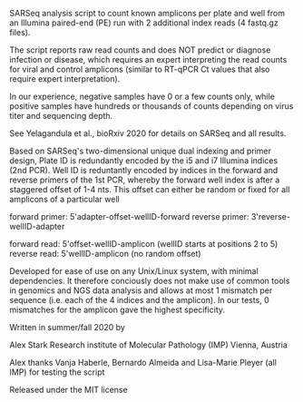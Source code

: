 SARSeq analysis script to count known amplicons per plate and well from an Illumina paired-end (PE) run with 2 additional index reads (4 fastq.gz files).

The script reports raw read counts and does NOT predict or diagnose infection or disease, which requires an expert interpreting the read counts for viral and control amplicons (similar to RT-qPCR Ct values that also require expert interpretation).

In our experience, negative samples have 0 or a few counts only, while positive samples have hundreds or thousands of counts depending on virus titer and sequencing depth.

See Yelagandula et al., bioRxiv 2020 for details on SARSeq and all results.

Based on SARSeq's two-dimensional unique dual indexing and primer design, Plate ID is redundantly encoded by the i5 and i7 Illumina indices (2nd PCR). Well ID is reduntantly encoded by indices in the forward and reverse primers of the 1st PCR, whereby the forward well index is after a staggered offset of 1-4 nts. This offset can either be random or fixed for all amplicons of a particular well

forward primer: 5'adapter-offset-wellID-forward
reverse primer: 3'reverse-wellID-adapter

forward read: 5'offset-wellID-amplicon (wellID starts at positions 2 to 5)
reverse read: 5'wellID-amplicon (no random offset)

Developed for ease of use on any Unix/Linux system, with minimal dependencies. It therefore conciously does not make use of common tools in genomics and NGS data analysis and allows at most 1 mismatch per sequence (i.e. each of the 4 indices and the amplicon). In our tests, 0 mismatches for the amplicon gave the highest specificity.

Written in summer/fall 2020 by

Alex Stark
Research institute of Molecular Pathology (IMP)
Vienna, Austria

Alex thanks Vanja Haberle, Bernardo Almeida and Lisa-Marie Pleyer (all IMP) for testing the script

Released under the MIT license
